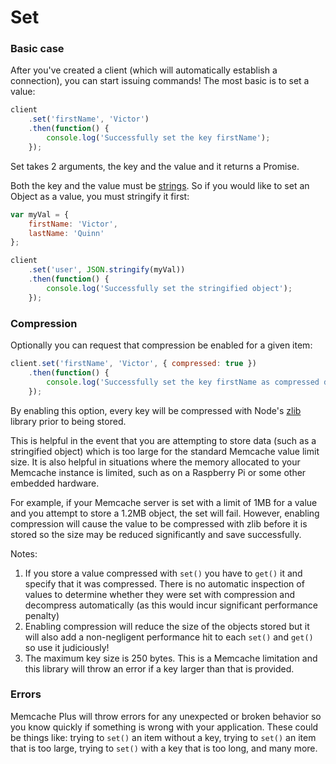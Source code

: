 # Set

### Basic case

After you've created a client (which will automatically establish a connection),
you can start issuing commands! The most basic is to set a value:

```javascript
client
    .set('firstName', 'Victor')
    .then(function() {
        console.log('Successfully set the key firstName');
    });
```

Set takes 2 arguments, the key and the value and it returns a Promise.

Both the key and the value must be [strings](misc.md). So if you would like to set an
Object as a value, you must stringify it first:

```javascript
var myVal = {
    firstName: 'Victor',
    lastName: 'Quinn'
};

client
    .set('user', JSON.stringify(myVal))
    .then(function() {
        console.log('Successfully set the stringified object');
    });
```

### Compression

Optionally you can request that compression be enabled for a given item:

```javascript
client.set('firstName', 'Victor', { compressed: true })
    .then(function() {
        console.log('Successfully set the key firstName as compressed data');
    });
```
By enabling this option, every key will be compressed with Node's
[zlib](https://nodejs.org/api/zlib.html) library prior to being stored.

This is helpful in the event that you are attempting to store data (such as a
stringified object) which is too large for the standard Memcache value limit
size. It is also helpful in situations where the memory allocated to your
Memcache instance is limited, such as on a Raspberry Pi or some other embedded
hardware.

For example, if your Memcache server is set with a limit of 1MB for a value and
you attempt to store a 1.2MB object, the set will fail. However, enabling
compression will cause the value to be compressed with zlib before it is stored
so the size may be reduced significantly and save successfully.

Notes:

1. If you store a value compressed with `set()` you have to `get()` it and
specify that it was compressed. There is no automatic inspection of values to
determine whether they were set with compression and decompress automatically
(as this would incur significant performance penalty)
1. Enabling compression will reduce the size of the objects stored but it will
also add a non-negligent performance hit to each `set()` and `get()` so use it
judiciously!
1. The maximum key size is 250 bytes. This is a Memcache limitation and this
library will throw an error if a key larger than that is provided.

### Errors

Memcache Plus will throw errors for any unexpected or broken behavior so you
know quickly if something is wrong with your application. These could be things
like: trying to `set()` an item without a key, trying to `set()` an item that
is too large, trying to `set()` with a key that is too long, and many more.
